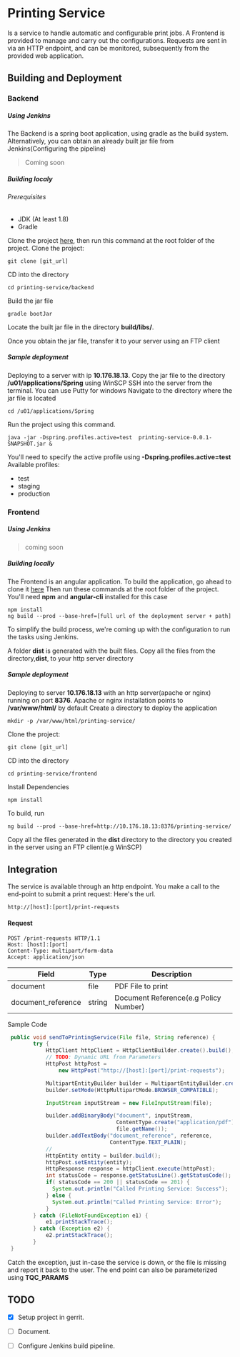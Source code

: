 # Printing Service
Is a service to handle automatic and configurable print jobs. A Frontend is provided to manage and carry out the configurations. Requests are sent in via an HTTP endpoint, and can be monitored, subsequently from the
provided web application.

## Building and Deployment
### Backend
##### Using Jenkins
The Backend is a spring boot application, using gradle as the build system.
Alternatively, you can obtain an already built jar file from Jenkins(Configuring the pipeline)
> Coming soon
##### Building localy
###### Prerequisites
- JDK (At least 1.8)
- Gradle

Clone the project [here](http://10.176.18.27:8080/#/admin/projects/printing-service),
then run this command at the root folder of the project.
Clone the project:
```
git clone [git_url]
```
CD into the directory
```
cd printing-service/backend
```
Build the jar file
```
gradle bootJar
```
Locate the built jar file in the directory **build/libs/**. 

Once you obtain the jar file, transfer it to your server using an FTP client

##### Sample deployment
Deploying to a server with ip **10.176.18.13**.
Copy the jar file to the directory **/u01/applications/Spring** using WinSCP
SSH into the server from the terminal. You can use Putty for windows
Navigate to the directory where the jar file is located
```
cd /u01/applications/Spring
```
Run the project using this command.
```
java -jar -Dspring.profiles.active=test  printing-service-0.0.1-SNAPSHOT.jar &
```
You'll need to specify the active profile using __-Dspring.profiles.active=test__
Available profiles:
 - test
 - staging
 - production

### Frontend
##### Using Jenkins

> coming soon

##### Building locally
The Frontend is an angular application. To build the application, go ahead to clone it [here](http://10.176.18.27:8080/#/admin/projects/printing-service)
Then run these commands at the root folder of the project.
You'll need **npm** and **angular-cli** installed for this case
```
npm install
ng build --prod --base-href=[full url of the deployment server + path]
```
To simplify the build process, we're coming up with the configuration to run the tasks using Jenkins.

A folder **dist** is generated with the built files. Copy all the files from the directory,**dist**, to your http server directory

##### Sample deployment
Deploying to  server **10.176.18.13** with an http server(apache or nginx) running on port **8376**.
Apache or nginx installation points to **/var/www/html/** by default
Create a directory to deploy the application
```
mkdir -p /var/www/html/printing-service/
```
Clone the project:
```
git clone [git_url]
```
CD into the directory
```
cd printing-service/frontend
```
Install Dependencies
```
npm install
```
To build, run
```
ng build --prod --base-href=http://10.176.18.13:8376/printing-service/
```
Copy all the files generated in the **dist** directory to the directory you created in the server using an FTP client(e.g WinSCP)


## Integration
The service is available through an http endpoint. You make a call to the end-point to submit a print request: Here's the url.
```
http://[host]:[port]/print-requests
```
#### Request
```
POST /print-requests HTTP/1.1
Host: [host]:[port]
Content-Type: multipart/form-data
Accept: application/json
```

| Field              | Type     | Description                         |
| -------------------|----------| ------------------------------------|
| document           | file     | PDF File to print                   |
| document_reference | string   | Document Reference(e.g Policy Number)|

Sample Code
```java
 public void sendToPrintingService(File file, String reference) {
        try {
            HttpClient httpClient = HttpClientBuilder.create().build();
            // TODO: Dynamic URL from Parameters
            HttpPost httpPost =
                new HttpPost("http://[host]:[port]/print-requests");

            MultipartEntityBuilder builder = MultipartEntityBuilder.create();
            builder.setMode(HttpMultipartMode.BROWSER_COMPATIBLE);

            InputStream inputStream = new FileInputStream(file);

            builder.addBinaryBody("document", inputStream,
                                  ContentType.create("application/pdf"),
                                  file.getName());
            builder.addTextBody("document_reference", reference,
                                ContentType.TEXT_PLAIN);
            //
            HttpEntity entity = builder.build();
            httpPost.setEntity(entity);
            HttpResponse response = httpClient.execute(httpPost);
            int statusCode = response.getStatusLine().getStatusCode();
            if( statusCode == 200 || statusCode == 201) {
              System.out.println("Called Printing Service: Success");
            } else {
              System.out.println("Called Printing Service: Error");
            }
        } catch (FileNotFoundException e1) {
            e1.printStackTrace();
        } catch (Exception e2) {
            e2.printStackTrace();
        }
 }
```
Catch the exception, just in-case the service is down, or the file is missing and report it back to the user.
The end point can also be parameterized using **TQC_PARAMS** 

## TODO
- [x] Setup project in gerrit.
- [ ] Document.
- [ ] Configure Jenkins build pipeline.


